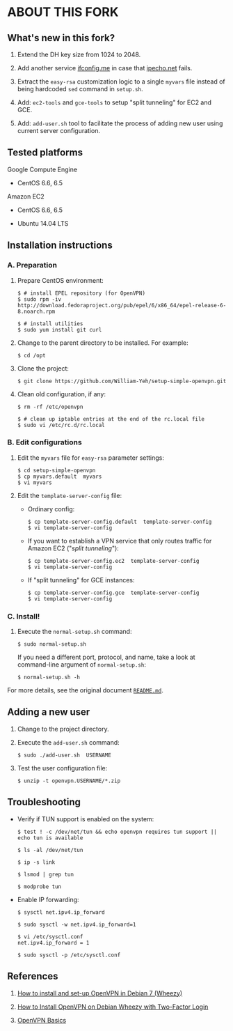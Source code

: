 ABOUT THIS FORK
===============


## What's new in this fork?

1. Extend the DH key size from 1024 to 2048.

2. Add another service [ifconfig.me](http://ifconfig.me/ip) in case that [ipecho.net](http://ipecho.net/plain) fails. 

3. Extract the `easy-rsa` customization logic to a single `myvars` file instead of being hardcoded `sed` command in `setup.sh`.

4. Add: `ec2-tools` and `gce-tools` to setup "split tunneling" for EC2 and GCE. 

5. Add: `add-user.sh` tool to facilitate the process of adding new user using current server configuration.



## Tested platforms


Google Compute Engine

 - CentOS 6.6, 6.5

Amazon EC2

 - CentOS 6.6, 6.5

 - Ubuntu 14.04 LTS


## Installation instructions

### A. Preparation

1. Prepare CentOS environment:

   ```shell
   $ # install EPEL repository (for OpenVPN)
   $ sudo rpm -iv http://download.fedoraproject.org/pub/epel/6/x86_64/epel-release-6-8.noarch.rpm

   $ # install utilities
   $ sudo yum install git curl
   ```

2. Change to the parent directory to be installed. For example:

   ```shell
   $ cd /opt
   ```

3. Clone the project:

   ```shell
   $ git clone https://github.com/William-Yeh/setup-simple-openvpn.git
   ```

4. Clean old configuration, if any:

   ```shell
   $ rm -rf /etc/openvpn

   $ # clean up iptable entries at the end of the rc.local file
   $ sudo vi /etc/rc.d/rc.local
   ```


### B. Edit configurations

1. Edit the `myvars` file for `easy-rsa` parameter settings:

   ```shell
   $ cd setup-simple-openvpn
   $ cp myvars.default  myvars
   $ vi myvars
   ```

2. Edit the `template-server-config` file:

   - Ordinary config:

     ```shell
     $ cp template-server-config.default  template-server-config
     $ vi template-server-config
     ```

   - If you want to establish a VPN service that only routes traffic for Amazon EC2 ("*split tunneling*"):

     ```shell
     $ cp template-server-config.ec2  template-server-config
     $ vi template-server-config
     ```

   - If "split tunneling" for GCE instances:

     ```shell
     $ cp template-server-config.gce  template-server-config
     $ vi template-server-config
     ```

### C. Install!


1. Execute the `normal-setup.sh` command:

   ```shell
   $ sudo normal-setup.sh
   ``` 
   
   If you need a different port, protocol, and name, take a look at command-line argument of `normal-setup.sh`:
   
   ```shell
   $ normal-setup.sh -h   
   ```

For more details, see the original document [`README.md`](README.md).



## Adding a new user

1. Change to the project directory.

2. Execute the `add-user.sh` command:

   ```shell
   $ sudo ./add-user.sh  USERNAME
   ```

3. Test the user configuration file:

   ```shell
   $ unzip -t openvpn.USERNAME/*.zip
   ```



## Troubleshooting


- Verify if TUN support is enabled on the system:

  ```shell
  $ test ! -c /dev/net/tun && echo openvpn requires tun support || echo tun is available

  $ ls -al /dev/net/tun

  $ ip -s link

  $ lsmod | grep tun

  $ modprobe tun
  ```

- Enable IP forwarding:

  ```shell
  $ sysctl net.ipv4.ip_forward
  
  $ sudo sysctl -w net.ipv4.ip_forward=1

  $ vi /etc/sysctl.conf
  net.ipv4.ip_forward = 1

  $ sudo sysctl -p /etc/sysctl.conf 
  ```



## References


1. [How to install and set-up OpenVPN in Debian 7 (Wheezy)](http://d.stavrovski.net/blog/post/how-to-install-and-set-up-openvpn-in-debian-7-wheezy)


2. [How to Install OpenVPN on Debian Wheezy with Two-Factor Login](http://midactstech.blogspot.tw/2013/07/how-to-install-openvpn-on-debian-wheezy.html)


3. [OpenVPN Basics](http://netwizards.co.uk/openvpn-basics/)


